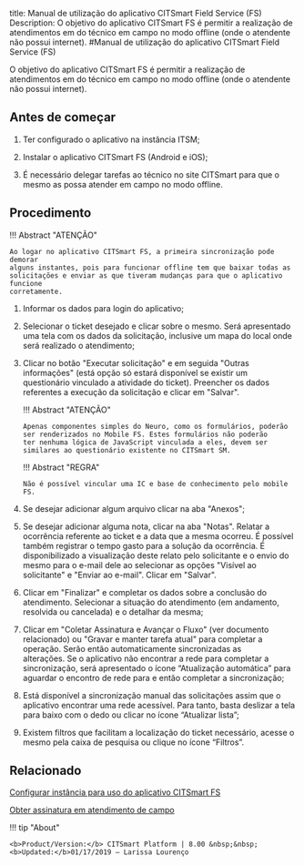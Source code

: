 title: Manual de utilização do aplicativo CITSmart Field Service (FS)
Description: O objetivo do aplicativo CITSmart FS é permitir a realização de atendimentos em do técnico em campo no modo offline (onde o atendente não possui internet).
#Manual de utilização do aplicativo CITSmart Field Service (FS)

O objetivo do aplicativo CITSmart FS é permitir a realização de atendimentos em do técnico em campo no modo offline (onde o atendente não possui internet).

Antes de começar 
-----------------

1.  Ter configurado o aplicativo na instância ITSM;

2.  Instalar o aplicativo CITSmart FS (Android e iOS);

3.  É necessário delegar tarefas ao técnico no site CITSmart para que o mesmo as
    possa atender em campo no modo offline.

Procedimento
------------

!!! Abstract "ATENÇÃO"

    Ao logar no aplicativo CITSmart FS, a primeira sincronização pode demorar
    alguns instantes, pois para funcionar offline tem que baixar todas as
    solicitações e enviar as que tiveram mudanças para que o aplicativo funcione
    corretamente.


1.  Informar os dados para login do aplicativo;

2.  Selecionar o ticket desejado e clicar sobre o mesmo. Será apresentado uma
    tela com os dados da solicitação, inclusive um mapa do local onde será
    realizado o atendimento;

3.  Clicar no botão "Executar solicitação" e em seguida "Outras informações"
    (está opção só estará disponível se existir um questionário vinculado a
    atividade do ticket). Preencher os dados referentes a execução da
    solicitação e clicar em "Salvar".
    
    !!! Abstract "ATENÇÃO"
        
        Apenas componentes simples do Neuro, como os formulários, poderão ser renderizados no Mobile FS. Estes formulários não poderão           ter nenhuma lógica de JavaScript vinculada a eles, devem ser similares ao questionário existente no CITSmart SM.

    
    !!! Abstract "REGRA"
  
        Não é possível vincular uma IC e base de conhecimento pelo mobile FS.    
    
4.  Se desejar adicionar algum arquivo clicar na aba "Anexos";

5.  Se desejar adicionar alguma nota, clicar na aba "Notas". Relatar a ocorrência referente ao ticket e a data que a mesma ocorreu.         É possível também registrar o tempo gasto para a solução da ocorrência. É disponibilizado a visualização deste relato pelo               solicitante e o envio do mesmo para o e-mail dele ao selecionar as opções "Visível ao solicitante" e "Enviar ao e-mail". Clicar em       "Salvar".

6.  Clicar em "Finalizar" e completar os dados sobre a conclusão do atendimento.
    Selecionar a situação do atendimento (em andamento, resolvida ou cancelada)
    e o detalhar da mesma;

7.  Clicar em "Coletar Assinatura e Avançar o Fluxo" (ver documento relacionado) ou "Gravar e manter tarefa atual" para
    completar a operação. Serão então automaticamente sincronizadas as
    alterações. Se o aplicativo não encontrar a rede para completar a
    sincronização, será apresentado o ícone “Atualização automática” para
    aguardar o encontro de rede para e então completar a sincronização;

8.  Está disponível a sincronização manual das solicitações assim que o
    aplicativo encontrar uma rede acessível. Para tanto, basta deslizar a tela
    para baixo com o dedo ou clicar no ícone “Atualizar lista”;

9.  Existem filtros que facilitam a localização do ticket necessário, acesse o
    mesmo pela caixa de pesquisa ou clique no ícone “Filtros”.

Relacionado
-----------

[Configurar instância para uso do aplicativo CITSmart FS](/pt-br/citsmart-esp-8/additional-features/mobile-and-field-service/configuration/configure-field-service-application.html)

[Obter assinatura em atendimento de campo](/pt-br/citsmart-esp-8/additional-features/mobile-and-field-service/use/get-signature-in-attendance.html)

!!! tip "About"

    <b>Product/Version:</b> CITSmart Platform | 8.00 &nbsp;&nbsp;
    <b>Updated:</b>01/17/2019 – Larissa Lourenço
